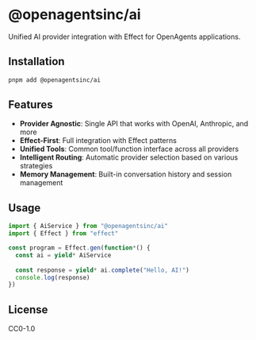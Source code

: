 # @openagentsinc/ai

Unified AI provider integration with Effect for OpenAgents applications.

## Installation

```bash
pnpm add @openagentsinc/ai
```

## Features

- **Provider Agnostic**: Single API that works with OpenAI, Anthropic, and more
- **Effect-First**: Full integration with Effect patterns
- **Unified Tools**: Common tool/function interface across all providers
- **Intelligent Routing**: Automatic provider selection based on various strategies
- **Memory Management**: Built-in conversation history and session management

## Usage

```typescript
import { AiService } from "@openagentsinc/ai"
import { Effect } from "effect"

const program = Effect.gen(function*() {
  const ai = yield* AiService
  
  const response = yield* ai.complete("Hello, AI!")
  console.log(response)
})
```

## License

CC0-1.0